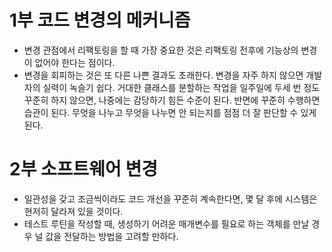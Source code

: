 # 1부 코드 변경의 메커니즘 
* 변경 관점에서 리팩토링을 할 때 가장 중요한 것은 리팩토링 전후에 기능상의 변경이 없어야 한다는 점이다.
* 변경을 회피하는 것은 또 다른 나쁜 결과도 초래한다. 변경을 자주 하지 않으면 개발자의 실력이 녹슬기 쉽다. 거대한 클래스를 분할하는 작업을 일주일에 두세 번 정도 꾸준히 하지 않으면, 나중에는 감당하기 힘든 수준이 된다. 반면에 꾸준히 수행하면 습관이 된다. 무엇을 나누고 무엇을 나누면 안 되는지를 점점 더 잘 판단할 수 있게 된다.
# 2부 소프트웨어 변경
* 일관성을 갖고 조금씩이라도 코드 개선을 꾸준히 계속한다면, 몇 달 후에 시스템은 현저히 달라져 있을 것이다.
* 테스트 루틴을 작성할 때, 생성하기 어려운 매개변수를 필요로 하는 객체를 만날 경우 널 값을 전달하는 방법을 고려할 만하다.
